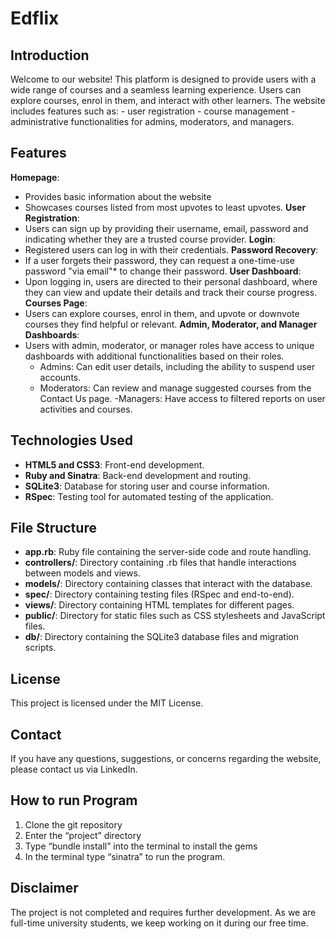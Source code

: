 # Edflix
## Introduction
Welcome to our website! This platform is designed to provide users with a wide range of courses and a seamless learning experience. Users can explore courses, enrol in them, and interact with other learners. The website includes features such as:
    - user registration
    - course management
    - administrative functionalities for admins, moderators, and managers.

## Features
**Homepage**: 
- Provides basic information about the website
- Showcases courses listed from most upvotes to least upvotes.
**User Registration**:
- Users can sign up by providing their username, email, password and indicating whether they are a trusted course provider.
**Login**:
- Registered users can log in with their credentials.
**Password Recovery**:
- If a user forgets their password, they can request a one-time-use password "via email"* to change their password.
**User Dashboard**:
- Upon logging in, users are directed to their personal dashboard, where they can view and update their details and track their course progress.
**Courses Page**:
- Users can explore courses, enrol in them, and upvote or downvote courses they find helpful or relevant.
**Admin, Moderator, and Manager Dashboards**:
- Users with admin, moderator, or manager roles have access to unique dashboards with additional functionalities based on their roles.
    - Admins: Can edit user details, including the ability to suspend user accounts.
    - Moderators: Can review and manage suggested courses from the Contact Us page.
     -Managers: Have access to filtered reports on user activities and courses.

## Technologies Used
- **HTML5 and CSS3**: Front-end development.
- **Ruby and Sinatra**: Back-end development and routing.
- **SQLite3**: Database for storing user and course information.
- **RSpec**: Testing tool for automated testing of the application.


## File Structure
- **app.rb**: Ruby file containing the server-side code and route handling.
- **controllers/**: Directory containing .rb files that handle interactions between models and views.
- **models/**: Directory containing classes that interact with the database.
- **spec/**: Directory containing testing files (RSpec and end-to-end).
- **views/**: Directory containing HTML templates for different pages.
- **public/**: Directory for static files such as CSS stylesheets and JavaScript files.
- **db/**: Directory containing the SQLite3 database files and migration scripts.

## License
This project is licensed under the MIT License.

## Contact
If you have any questions, suggestions, or concerns regarding the website, please contact us via LinkedIn.

## How to run Program
1) Clone the git repository
2) Enter the “project” directory
3) Type “bundle install” into the terminal to install the gems
4) In the terminal type “sinatra” to run the program.

## Disclaimer
The project is not completed and requires further development. As we are full-time university students, we keep working on it during our free time.

